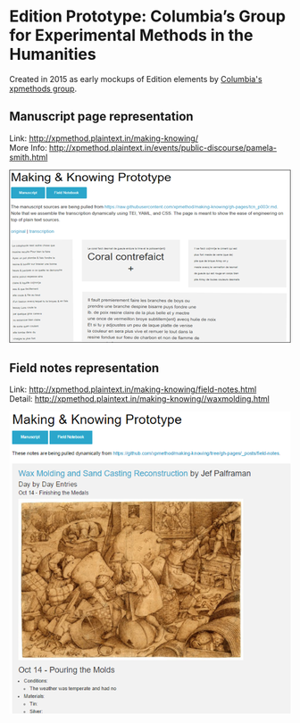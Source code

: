 # Edition Prototype: Columbia’s Group for Experimental Methods in the Humanities

Created in 2015 as early mockups of Edition elements by [Columbia's xpmethods group](https://xpmethod.columbia.edu/).

## Manuscript page representation
Link: http://xpmethod.plaintext.in/making-knowing/<br>
More Info: http://xpmethod.plaintext.in/events/public-discourse/pamela-smith.html

![prototypes-xpmethods-mspage](../images/prototypes-xpmethods-mspage.png?raw=true)

## Field notes representation
Link: http://xpmethod.plaintext.in/making-knowing/field-notes.html<br>
Detail: http://xpmethod.plaintext.in/making-knowing//waxmolding.html

![prototypes-xpmethods-fieldnotes](../images/prototypes-xpmethods-fieldnotes.png?raw=true)
